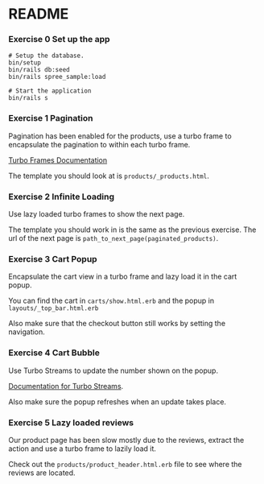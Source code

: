 # README

### Exercise 0 Set up the app

```
# Setup the database.
bin/setup
bin/rails db:seed
bin/rails spree_sample:load

# Start the application
bin/rails s
```

### Exercise 1 Pagination

Pagination has been enabled for the products, use a turbo frame to encapsulate the pagination to within each turbo frame.

[Turbo Frames Documentation](https://turbo.hotwired.dev/handbook/frames)

The template you should look at is `products/_products.html`.

### Exercise 2 Infinite Loading

Use lazy loaded turbo frames to show the next page.

The template you should work in is the same as the previous exercise.
The url of the next page is `path_to_next_page(paginated_products)`.

### Exercise 3 Cart Popup

Encapsulate the cart view in a turbo frame and lazy load it in the cart popup.

You can find the cart in `carts/show.html.erb` and the popup in `layouts/_top_bar.html.erb`

Also make sure that the checkout button still works by setting the navigation.

### Exercise 4 Cart Bubble

Use Turbo Streams to update the number shown on the popup.

[Documentation for Turbo Streams](https://turbo.hotwired.dev/handbook/streams).

Also make sure the popup refreshes when an update takes place.

### Exercise 5 Lazy loaded reviews

Our product page has been slow mostly due to the reviews, extract the action and use a turbo frame to lazily load it.

Check out the ``products/product_header.html.erb`` file to see where the reviews are located.
